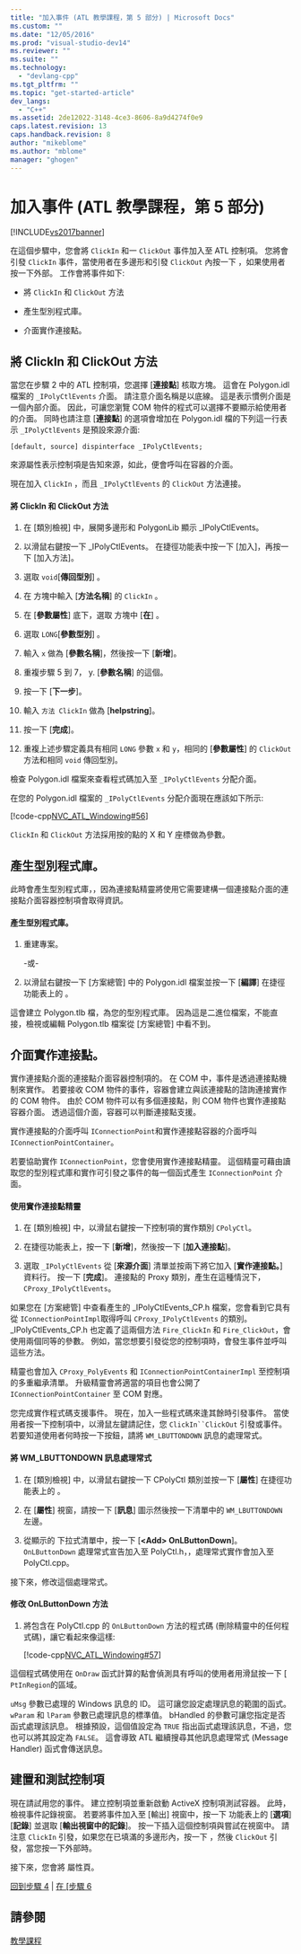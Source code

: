 ```yaml
---
title: "加入事件 (ATL 教學課程，第 5 部分) | Microsoft Docs"
ms.custom: ""
ms.date: "12/05/2016"
ms.prod: "visual-studio-dev14"
ms.reviewer: ""
ms.suite: ""
ms.technology: 
  - "devlang-cpp"
ms.tgt_pltfrm: ""
ms.topic: "get-started-article"
dev_langs: 
  - "C++"
ms.assetid: 2de12022-3148-4ce3-8606-8a9d4274f0e9
caps.latest.revision: 13
caps.handback.revision: 8
author: "mikeblome"
ms.author: "mblome"
manager: "ghogen"
---
```

# 加入事件 (ATL 教學課程，第 5 部分)
[!INCLUDE[vs2017banner](../assembler/inline/includes/vs2017banner.md)]

在這個步驟中，您會將 `ClickIn` 和一 `ClickOut` 事件加入至 ATL 控制項。  您將會引發 `ClickIn` 事件，當使用者在多邊形和引發 `ClickOut` 內按一下 ，如果使用者按一下外部。  工作會將事件如下:  
  
-   將 `ClickIn` 和 `ClickOut` 方法  
  
-   產生型別程式庫。  
  
-   介面實作連接點。  
  
## 將 ClickIn 和 ClickOut 方法  
 當您在步驟 2 中的 ATL 控制項，您選擇 \[**連接點**\] 核取方塊。  這會在 Polygon.idl 檔案的 `_IPolyCtlEvents` 介面。  請注意介面名稱是以底線。  這是表示慣例介面是一個內部介面。  因此，可讓您瀏覽 COM 物件的程式可以選擇不要顯示給使用者的介面。  同時也請注意 \[**連接點**\] 的選項會增加在 Polygon.idl 檔的下列這一行表示 `_IPolyCtlEvents` 是預設來源介面:  
  
 `[default, source] dispinterface _IPolyCtlEvents;`  
  
 來源屬性表示控制項是告知來源，如此，便會呼叫在容器的介面。  
  
 現在加入 `ClickIn` ，而且 `_IPolyCtlEvents` 的 `ClickOut` 方法連接。  
  
#### 將 ClickIn 和 ClickOut 方法  
  
1.  在 \[類別檢視\] 中，展開多邊形和 PolygonLib 顯示 \_IPolyCtlEvents。  
  
2.  以滑鼠右鍵按一下 \_IPolyCtlEvents。  在捷徑功能表中按一下 \[加入\]，再按一下 \[加入方法\]。  
  
3.  選取 `void`\[**傳回型別**\] 。  
  
4.  在  方塊中輸入 \[**方法名稱**\] 的 `ClickIn` 。  
  
5.  在 \[**參數屬性**\] 底下，選取  方塊中 \[**在**\] 。  
  
6.  選取 `LONG`\[**參數型別**\] 。  
  
7.  輸入 `x` 做為 \[**參數名稱**\]，然後按一下 \[**新增**\]。  
  
8.  重複步驟 5 到 7， y. \[**參數名稱**\] 的這個。  
  
9. 按一下 \[**下一步**\]。  
  
10. 輸入 `方法 ClickIn` 做為 \[**helpstring**\]。  
  
11. 按一下 \[**完成**\]。  
  
12. 重複上述步驟定義具有相同 `LONG` 參數 `x` 和 `y`，相同的 \[**參數屬性**\] 的 `ClickOut` 方法和相同 `void` 傳回型別。  
  
 檢查 Polygon.idl 檔案來查看程式碼加入至 `_IPolyCtlEvents` 分配介面。  
  
 在您的 Polygon.idl 檔案的 `_IPolyCtlEvents` 分配介面現在應該如下所示:  
  
 [!code-cpp[NVC_ATL_Windowing#56](../atl/codesnippet/CPP/adding-an-event-atl-tutorial-part-5_1.idl)]  
  
 `ClickIn` 和 `ClickOut` 方法採用按的點的 X 和 Y 座標做為參數。  
  
## 產生型別程式庫。  
 此時會產生型別程式庫，，因為連接點精靈將使用它需要建構一個連接點介面的連接點介面容器控制項會取得資訊。  
  
#### 產生型別程式庫。  
  
1.  重建專案。  
  
     \-或\-  
  
2.  以滑鼠右鍵按一下 \[方案總管\] 中的 Polygon.idl 檔案並按一下 \[**編譯**\] 在捷徑功能表上的 。  
  
 這會建立 Polygon.tlb 檔，為您的型別程式庫。  因為這是二進位檔案，不能直接，檢視或編輯 Polygon.tlb 檔案從 \[方案總管\] 中看不到。  
  
## 介面實作連接點。  
 實作連接點介面的連接點介面容器控制項的。  在 COM 中，事件是透過連接點機制來實作。  若要接收 COM 物件的事件，容器會建立與該連接點的諮詢連接實作的 COM 物件。  由於 COM 物件可以有多個連接點，則 COM 物件也實作連接點容器介面。  透過這個介面，容器可以判斷連接點支援。  
  
 實作連接點的介面呼叫 `IConnectionPoint`和實作連接點容器的介面呼叫 `IConnectionPointContainer`。  
  
 若要協助實作 `IConnectionPoint`，您會使用實作連接點精靈。  這個精靈可藉由讀取您的型別程式庫和實作可引發之事件的每一個函式產生 `IConnectionPoint` 介面。  
  
#### 使用實作連接點精靈  
  
1.  在 \[類別檢視\] 中，以滑鼠右鍵按一下控制項的實作類別 `CPolyCtl`。  
  
2.  在捷徑功能表上，按一下 \[**新增**\]，然後按一下 \[**加入連接點**\]。  
  
3.  選取 `_IPolyCtlEvents` 從 \[**來源介面**\] 清單並按兩下將它加入 \[**實作連接點。**\] 資料行。  按一下 \[**完成**\]。  連接點的 Proxy 類別，產生在這種情況下， `CProxy_IPolyCtlEvents`。  
  
 如果您在 \[方案總管\] 中查看產生的 \_IPolyCtlEvents\_CP.h 檔案，您會看到它具有從 `IConnectionPointImpl`取得呼叫 `CProxy_IPolyCtlEvents` 的類別。  \_IPolyCtlEvents\_CP.h 也定義了這兩個方法 `Fire_ClickIn` 和 `Fire_ClickOut`，會使用兩個同等的參數。  例如，當您想要引發從您的控制項時，會發生事件並呼叫這些方法。  
  
 精靈也會加入 `CProxy_PolyEvents` 和 `IConnectionPointContainerImpl` 至控制項的多重繼承清單。  升級精靈會將適當的項目也會公開了 `IConnectionPointContainer` 至 COM 對應。  
  
 您完成實作程式碼支援事件。  現在，加入一些程式碼來逢其餘時引發事件。  當使用者按一下控制項中，以滑鼠左鍵請記住，您 `ClickIn``ClickOut` 引發或事件。  若要知道使用者何時按一下按鈕，請將 `WM_LBUTTONDOWN` 訊息的處理常式。  
  
#### 將 WM\_LBUTTONDOWN 訊息處理常式  
  
1.  在 \[類別檢視\] 中，以滑鼠右鍵按一下 CPolyCtl 類別並按一下 \[**屬性**\] 在捷徑功能表上的 。  
  
2.  在 \[**屬性**\] 視窗，請按一下 \[**訊息**\] 圖示然後按一下清單中的 `WM_LBUTTONDOWN` 左邊。  
  
3.  從顯示的  下拉式清單中，按一下 \[**\<Add\> OnLButtonDown**\]。  `OnLButtonDown` 處理常式宣告加入至 PolyCtl.h，，處理常式實作會加入至 PolyCtl.cpp。  
  
 接下來，修改這個處理常式。  
  
#### 修改 OnLButtonDown 方法  
  
1.  將包含在 PolyCtl.cpp 的 `OnLButtonDown` 方法的程式碼 \(刪除精靈中的任何程式碼\)，讓它看起來像這樣:  
  
     [!code-cpp[NVC_ATL_Windowing#57](../atl/codesnippet/CPP/adding-an-event-atl-tutorial-part-5_2.cpp)]  
  
 這個程式碼使用在 `OnDraw` 函式計算的點會偵測具有呼叫的使用者用滑鼠按一下 \[ `PtInRegion`的區域。  
  
 `uMsg` 參數已處理的 Windows 訊息的 ID。  這可讓您設定處理訊息的範圍的函式。  `wParam` 和 `lParam` 參數已處理訊息的標準值。  bHandled 的參數可讓您指定是否函式處理該訊息。  根據預設，這個值設定為 `TRUE` 指出函式處理該訊息，不過，您也可以將其設定為 `FALSE`。  這會導致 ATL 繼續搜尋其他訊息處理常式 \(Message Handler\) 函式會傳送訊息。  
  
## 建置和測試控制項  
 現在請試用您的事件。  建立控制項並重新啟動 ActiveX 控制項測試容器。  此時，檢視事件記錄視窗。  若要將事件加入至 \[輸出\] 視窗中，按一下  功能表上的 \[**選項**\]\[**記錄**\] 並選取 \[**輸出視窗中的記錄**\]。  按一下插入這個控制項與嘗試在視窗中。  請注意 `ClickIn` 引發，如果您在已填滿的多邊形內，按一下 ，然後 `ClickOut` 引發，當您按一下外部時。  
  
 接下來，您會將  屬性頁。  
  
 [回到步驟 4](../atl/changing-the-drawing-code-atl-tutorial-part-4.md) &#124; [在 &#91;步驟 6](../atl/adding-a-property-page-atl-tutorial-part-6.md)  
  
## 請參閱  
 [教學課程](../atl/active-template-library-atl-tutorial.md)